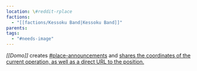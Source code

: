 ```yaml
---
location: \#reddit-rplace
factions:
  - "[[factions/Kessoku Band|Kessoku Band]]"
parents: 
tags:
  - "#needs-image"
---
```

*[[Domo]]* creates [\#place-announcements](https://discord.com/channels/1093664259273130084/1131581481903456358) and [shares the coordinates of the current operation, as well as a direct URL to the position.](https://discord.com/channels/1093664259273130084/1131581481903456358/1131582818896592956)
